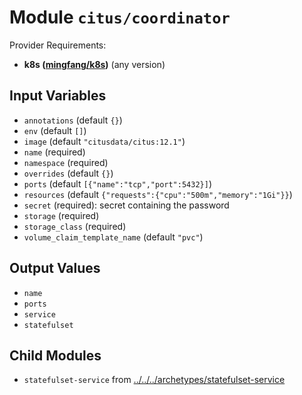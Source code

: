 
# Module `citus/coordinator`

Provider Requirements:
* **k8s ([mingfang/k8s](https://registry.terraform.io/providers/mingfang/k8s/latest))** (any version)

## Input Variables
* `annotations` (default `{}`)
* `env` (default `[]`)
* `image` (default `"citusdata/citus:12.1"`)
* `name` (required)
* `namespace` (required)
* `overrides` (default `{}`)
* `ports` (default `[{"name":"tcp","port":5432}]`)
* `resources` (default `{"requests":{"cpu":"500m","memory":"1Gi"}}`)
* `secret` (required): secret containing the password
* `storage` (required)
* `storage_class` (required)
* `volume_claim_template_name` (default `"pvc"`)

## Output Values
* `name`
* `ports`
* `service`
* `statefulset`

## Child Modules
* `statefulset-service` from [../../../archetypes/statefulset-service](../../../archetypes/statefulset-service)

